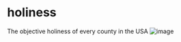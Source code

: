 # holiness

The objective holiness of every county in the USA
![image](https://github.com/user-attachments/assets/e2076486-5fa5-4425-9972-5f80e5827297)

